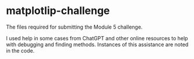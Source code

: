 # matplotlip-challenge
The files required for submitting the Module 5 challenge.


I used help in some cases from ChatGPT and other online resources to help with debugging and finding methods. Instances of this assistance are noted in the code.
